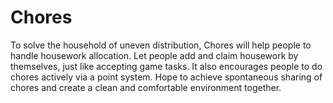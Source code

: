 # Chores
To solve the household of uneven distribution, Chores will help people to handle housework allocation. Let people add and claim housework by themselves, just like accepting game tasks. It also encourages people to do chores actively via a point system. 
Hope to achieve spontaneous sharing of chores and create a clean and comfortable environment together.
